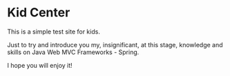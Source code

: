 # Kid Center
This is a simple test site for kids.

Just to try and introduce you my, insignificant, at this stage, knowledge and skills on Java Web MVC Frameworks - Spring.

I hope you will enjoy it!
